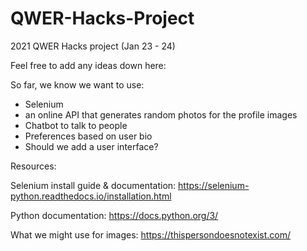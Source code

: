 # QWER-Hacks-Project
2021 QWER Hacks project (Jan 23 - 24)

Feel free to add any ideas down here:

So far, we know we want to use:
- Selenium
- an online API that generates random photos for the profile images
- Chatbot to talk to people
- Preferences based on user bio
- Should we add a user interface?

Resources:

Selenium install guide & documentation:
https://selenium-python.readthedocs.io/installation.html

Python documentation:
https://docs.python.org/3/

What we might use for images:
https://thispersondoesnotexist.com/
